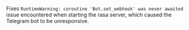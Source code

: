 Fixes `RuntimeWarning: coroutine 'Bot.set_webhook' was never awaited` issue encountered when starting the rasa server, 
which caused the Telegram bot to be unresponsive.
